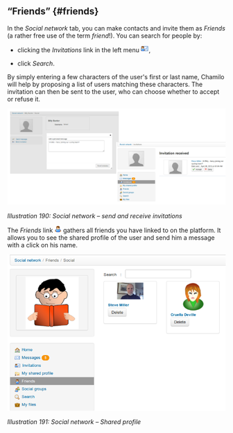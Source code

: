 ## “Friends” {#friends}

In the _Social network_ tab, you can make contacts and invite them as _Friends_ (a rather free use of the term _friend_!). You can search for people by:

*   clicking the _Invitations_ link in the left menu ![](../assets/graphics340.png),

*   click _Search_.

By simply entering a few characters of the user&#039;s first or last name, Chamilo will help by proposing a list of users matching these characters. The invitation can then be sent to the user, who can choose whether to accept or refuse it.

![](../assets/images258.png)

*Illustration 190: Social network – send and receive invitations*

The _Friends_ link ![](../assets/graphics342.png) gathers all friends you have linked to on the platform. It allows you to see the shared profile of the user and send him a message with a click on his name.

![](../assets/images259.png)

*Illustration 191: Social network – Shared profile*
